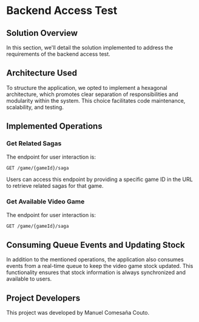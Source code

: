 # Backend Access Test

## Solution Overview

In this section, we'll detail the solution implemented to address the requirements of the backend access test.

## Architecture Used

To structure the application, we opted to implement a hexagonal architecture, which promotes clear separation of responsibilities and modularity within the system. This choice facilitates code maintenance, scalability, and testing.

## Implemented Operations

### Get Related Sagas

The endpoint for user interaction is:

```bash
GET /game/{gameId}/saga
 ```
Users can access this endpoint by providing a specific game ID in the URL to retrieve related sagas for that game.

### Get Available Video Game

The endpoint for user interaction is:
```bash
GET /game/{gameId}/saga
 ```

## Consuming Queue Events and Updating Stock

In addition to the mentioned operations, the application also consumes events from a real-time queue to keep the video game stock updated. This functionality ensures that stock information is always synchronized and available to users.
## Project Developers

This project was developed by Manuel Comesaña Couto.
